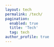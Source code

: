 ```yaml
---
layout: tech
permalink: /tech/
pagination: 
  enabled: true
  title: 'Tech'
  tag: tech
author_profile: true
---
```

